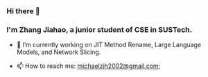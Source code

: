 ### Hi there 👋
### I'm Zhang Jiahao, a junior student of CSE in SUSTech.

<!--
**MichaelZhangJiahao/MichaelZhangJiahao** is a ✨ _special_ ✨ repository because its `README.md` (this file) appears on your GitHub profile.

Here are some ideas to get you started:

- 🔭 I’m currently working on ...
- 👯 I’m looking to collaborate on ...
- 🤔 I’m looking for help with ...
- 💬 Ask me about ...
- 😄 Pronouns: ...
- ⚡ Fun fact: ...
-->

- 🌱 I’m currently working on JIT Method Rename, Large Language Models, and Network Slicing.

- 📫 How to reach me: michaelzjh2002@gmail.com;

<!-- ![Michael's GitHub stats](https://github-readme-stats.vercel.app/api?username=MichaelZhangJiahao&show_icons=true&theme=radical) -->
